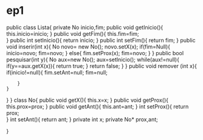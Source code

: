 # ep1

public class Lista{ 
	private No inicio,fim;
	public void getInicio(){
		this.inicio=inicio;
	}
	public	void getFim(){
		this.fim=fim;	
	}
	public int setInicio(){
		return inicio;
	}
	public int setFim(){
		return fim;
	}
	public	void inserir(int x){
		No novo= new No();
		novo.setX(x);
		if(fim=Null){
			inicio=novo;
			fim=novo;
		}	else{
				fim.setProx(x);
				fim=novo;
			}
	}
	public bool pesquisar(int y){
		No aux=new No();
		aux=setInicio();
		while(aux!=null){
			if(y==aux.getX(x)){
				return true;
			}
			return false;
		}
	}
	public void remover (int x){
		if(inicio!=null){
			fim.setAnt=null;
			fim=null;
			
		}
	}
}
}
	class No{ 
		public void getX(){
			this.x=x;
		}
		public 	void getProx(){
			this.prox=prox;
		}
		public void getAnt(){
			this.ant=ant;
		}
		int setProx(){
			return prox;	
		}
		int setAnt(){
			return ant;
		}
		private int x;
        private No* prox,ant;
 
}
